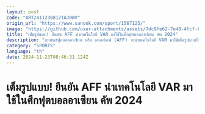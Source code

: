```yaml
---
layout: post
code: "ART2411230812TAJ0WV"
origin_url: "https://www.sanook.com/sport/1567125/"
image: "https://github.com/user-attachments/assets/7dc9fe62-7e48-4fcf-8c8c-b1d310566546"
title: "เต็มรูปแบบ! ยืนยัน AFF นำเทคโนโลยี VAR มาใช้ในศึกฟุตบอลอาเซียน คัพ 2024"
description: "สหพันธ์ฟุตบอลอาเซียน หรือ เอเอฟเอฟ (AFF) จะนำเทคโนโลยี VAR มาใช้เต็มรูปแบบในศึกฟุตบอลอาเซียน คัพ 2024"
category: "SPORTS"
language: "th"
date: 2024-11-23T08:46:31.124Z
---
```


# เต็มรูปแบบ! ยืนยัน AFF นำเทคโนโลยี VAR มาใช้ในศึกฟุตบอลอาเซียน คัพ 2024